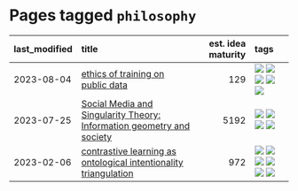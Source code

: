 # Pages tagged `philosophy`

|last_modified|title|est. idea maturity|tags
|:---|:---|---:|:---|
|2023-08-04|[ethics of training on public data](../ethics_of_public_data.md)|129|[![](https://img.shields.io/badge/tag-ai_ethics-1dc0d1)](../tags/ai_ethics.md) [![](https://img.shields.io/badge/tag-ethics-4d5a4)](../tags/ethics.md) [![](https://img.shields.io/badge/tag-fair_use-e168be)](../tags/fair_use.md) [![](https://img.shields.io/badge/tag-philosophy-e839f4)](../tags/philosophy.md) [![](https://img.shields.io/badge/tag-remix_culture-96f12e)](../tags/remix_culture.md)|
|2023-07-25|[Social Media and Singularity Theory: Information geometry and society](../social_singularities.md)|5192|[![](https://img.shields.io/badge/tag-alignment-32d44f)](../tags/alignment.md) [![](https://img.shields.io/badge/tag-information_geometry-297b32)](../tags/information_geometry.md) [![](https://img.shields.io/badge/tag-philosophy-e839f4)](../tags/philosophy.md) [![](https://img.shields.io/badge/tag-publication-48fb29)](../tags/publication.md)|
|2023-02-06|[contrastive learning as ontological intentionality triangulation](../contrastive_learning_as_ontological_intentionality_triangulation.md)|972|[![](https://img.shields.io/badge/tag-meta-1614f8)](../tags/meta.md) [![](https://img.shields.io/badge/tag-philosophy-e839f4)](../tags/philosophy.md) [![](https://img.shields.io/badge/tag-semiotics-b08442)](../tags/semiotics.md) [![](https://img.shields.io/badge/tag-synesthesia-e6ab9)](../tags/synesthesia.md) [![](https://img.shields.io/badge/tag-theory-abf295)](../tags/theory.md) [![](https://img.shields.io/badge/tag-wip-4db4d2)](../tags/wip.md)|